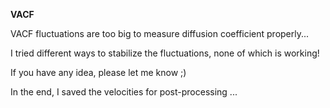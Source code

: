 **VACF**

VACF fluctuations are too big to measure diffusion coefficient properly...

I tried different ways to stabilize the fluctuations, none of which is working!

If you have any idea, please let me know ;)

In the end, I saved the velocities for post-processing ...

